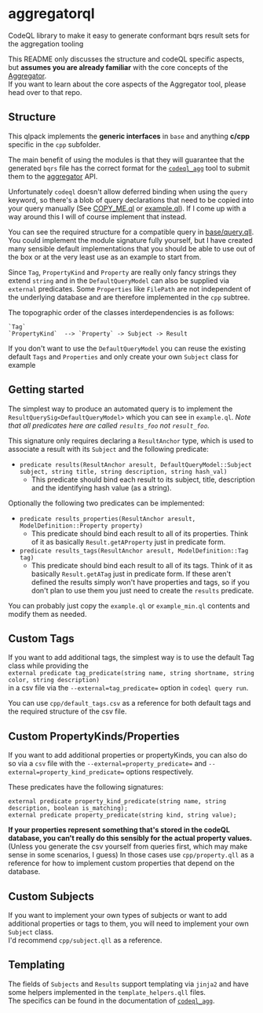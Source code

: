 # aggregatorql
CodeQL library to make it easy to generate conformant bqrs result sets for the aggregation tooling

This README only discusses the structure and codeQL specific aspects, but **assumes you are already familiar** with the core concepts of the [Aggregator](https://github.com/MyEyes/Aggregator).  
If you want to learn about the core aspects of the Aggregator tool, please head over to that repo.

## Structure
This qlpack implements the **generic interfaces** in `base` and anything **c/cpp** specific in the `cpp` subfolder.

The main benefit of using the modules is that they will guarantee that the generated `bqrs` file has the correct format for the [`codeql_agg`](https://github.com/MyEyes/codeql_agg) tool to submit them to the [aggregator](https://github.com/MyEyes/Aggregator) API.

Unfortunately `codeql` doesn't allow deferred binding when using the `query` keyword, so there's a blob of query declarations that need to be copied into your query manually (See [COPY_ME.ql](COPY_ME.ql) or [example.ql](example.ql)). If I come up with a way around this I will of course implement that instead.

You can see the required structure for a compatible query in [base/query.qll](base/query.qll).
You could implement the module signature fully yourself, but I have created many sensible default implementations that you should be able to use out of the box or at the very least use as an example to start from.

Since `Tag`, `PropertyKind` and `Property` are really only fancy strings they extend `string` and in the `DefaultQueryModel` can also be supplied via `external` predicates.
Some `Properties` like `FilePath` are not independent of the underlying database and are therefore implemented in the `cpp` subtree.

The topographic order of the classes interdependencies is as follows:
```
`Tag`            
`PropertyKind`  --> `Property` -> Subject -> Result
```
If you don't want to use the `DefaultQueryModel` you can reuse the existing default `Tags` and `Properties` and only create your own `Subject` class for example

## Getting started
The simplest way to produce an automated query is to implement the `ResultQuerySig<DefaultQueryModel>` which you can see in `example.ql`.
*Note that all predicates here are called `results_foo` not `result_foo`.*

This signature only requires declaring a `ResultAnchor` type, which is used to associate a result with its `Subject` and the following predicate:
* `predicate results(ResultAnchor aresult, DefaultQueryModel::Subject subject, string title, string description, string hash_val)`
    * This predicate should bind each result to its subject, title, description and the identifying hash value (as a string).

Optionally the following two predicates can be implemented:
* `predicate results_properties(ResultAnchor aresult, ModelDefinition::Property property)`
    * This predicate should bind each result to all of its properties. Think of it as basically `Result.getAProperty` just in predicate form.
* `predicate results_tags(ResultAnchor aresult, ModelDefinition::Tag tag)`
    * This predicate should bind each result to all of its tags. Think of it as basically `Result.getATag` just in predicate form.
If these aren't defined the results simply won't have properties and tags, so if you don't plan to use them you just need to create the `results` predicate.

You can probably just copy the `example.ql` or `example_min.ql` contents and modify them as needed.

## Custom Tags
If you want to add additional tags, the simplest way is to use the default Tag class while providing the  
`external predicate tag_predicate(string name, string shortname, string color, string description)`  
in a csv file via the `--external=tag_predicate=` option in `codeql query run`.

You can use `cpp/default_tags.csv` as a reference for both default tags and the required structure of the csv file.

## Custom PropertyKinds/Properties
If you want to add additional properties or propertyKinds, you can also do so via a `csv` file with the `--external=property_predicate=` and `--external=property_kind_predicate=` options respectively.

These predicates have the following signatures:
```
external predicate property_kind_predicate(string name, string description, boolean is_matching);
external predicate property_predicate(string kind, string value);
```

**If your properties represent something that's stored in the codeQL database, you can't really do this sensibly for the actual property values.**  
(Unless you generate the csv yourself from queries first, which may make sense in some scenarios, I guess)
In those cases use `cpp/property.qll` as a reference for how to implement custom properties that depend on the database.

## Custom Subjects
If you want to implement your own types of subjects or want to add additional properties or tags to them, you will need to implement your own `Subject` class.  
I'd recommend `cpp/subject.qll` as a reference.

## Templating
The fields of `Subjects` and `Results` support templating via `jinja2` and have some helpers implemented in the `template_helpers.qll` files.  
The specifics can be found in the documentation of [`codeql_agg`](https://github.com/MyEyes/codeql_agg).